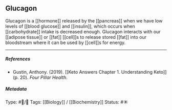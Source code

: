 ## Glucagon  # 

Glucagon is a [[hormone]] released by the [[pancreas]] when we have low levels of [[blood glucose]] and [[insulin]], which occurs when [[carbohydrate]] intake is decreased enough. Glucagon interacts with our [[adipose tissue]] or [[fat]] [[cell]]s to release stored [[fat]] into our bloodstream where it can be used by [[cell]]s for energy.

___

##### References

- Gustin, Anthony. (2019). [[Keto Answers Chapter 1. Understanding Keto]] (p. 20). _Four Pillar Health_.

##### Metadata

Type: #🔵/🔵 
Tags: [[Biology]] / [[Biochemistry]] 
Status: #☀️ 